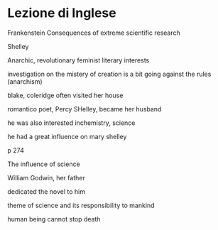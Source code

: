 # Lezione di Inglese


Frankenstein
 Consequences of extreme scientific research

Shelley

Anarchic, revolutionary
feminist
literary interests

investigation on the mistery of creation is a bit going against the rules (anarchism)

blake, coleridge often visited her house

romantico poet, Percy SHelley, became her husband

he was also interested inchemistry, science

he had a great influence on mary shelley


p 274

The influence of science

William Godwin, her father

dedicated the novel to him

theme of science and its responsibility to mankind

human being cannot stop death
<!--stackedit_data:
eyJoaXN0b3J5IjpbMTE4NjU3NTY2NywtMTQ4OTUwMzY1OCw4Nj
Q1MjY4ODYsMjA3NjkzNTY0NV19
-->
